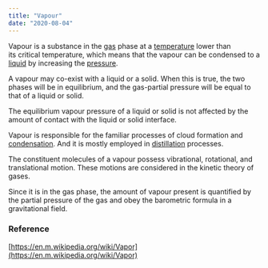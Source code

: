 ```yaml
---
title: "Vapour"
date: "2020-08-04"
---
```


Vapour is a substance in the [gas](https://chemistdictionary.com/gas/) phase at a [temperature](https://chemistdictionary.com/temperature/) lower than its critical temperature, which means that the vapour can be condensed to a [liquid](https://chemistdictionary.com/liquid/) by increasing the [pressure](https://chemistdictionary.com/pressure/).

A vapour may co-exist with a liquid or a solid. When this is true, the two phases will be in equilibrium, and the gas-partial pressure will be equal to that of a liquid or solid.

The equilibrium vapour pressure of a liquid or solid is not affected by the amount of contact with the liquid or solid interface.

Vapour is responsible for the familiar processes of cloud formation and [condensation](https://chemistdictionary.com/condensation/). And it is mostly employed in [distillation](https://chemistdictionary.com/distillation/) processes.

The constituent molecules of a vapour possess vibrational, rotational, and translational motion. These motions are considered in the kinetic theory of gases.

Since it is in the gas phase, the amount of vapour present is quantified by the partial pressure of the gas and obey the barometric formula in a gravitational field.

### Reference

[https://en.m.wikipedia.org/wiki/Vapor](https://en.m.wikipedia.org/wiki/Vapor)
